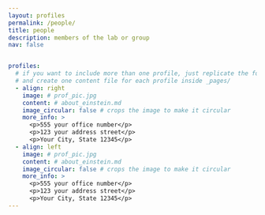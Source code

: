 ```yaml
---
layout: profiles
permalink: /people/
title: people
description: members of the lab or group
nav: false


profiles:
  # if you want to include more than one profile, just replicate the following block
  # and create one content file for each profile inside _pages/
  - align: right
    image: # prof_pic.jpg
    content: # about_einstein.md
    image_circular: false # crops the image to make it circular
    more_info: >
      <p>555 your office number</p>
      <p>123 your address street</p>
      <p>Your City, State 12345</p>
  - align: left
    image: # prof_pic.jpg
    content: # about_einstein.md
    image_circular: false # crops the image to make it circular
    more_info: >
      <p>555 your office number</p>
      <p>123 your address street</p>
      <p>Your City, State 12345</p>
---
```

